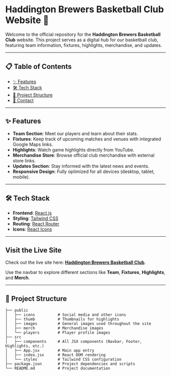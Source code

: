 # Haddington Brewers Basketball Club Website 🏀

Welcome to the official repository for the **Haddington Brewers Basketball Club** website. This project serves as a digital hub for our basketball club, featuring team information, fixtures, highlights, merchandise, and updates.

---

## 📋 Table of Contents

- [✨ Features](#-features)
- [🛠 Tech Stack](#-tech-stack)
- [📂 Project Structure](#-project-structure)
- [📧 Contact](#-contact)

---

## ✨ Features

- **Team Section**: Meet our players and learn about their stats.
- **Fixtures**: Keep track of upcoming matches and venues with integrated Google Maps links.
- **Highlights**: Watch game highlights directly from YouTube.
- **Merchandise Store**: Browse official club merchandise with external store links.
- **Updates Section**: Stay informed with the latest news and events.
- **Responsive Design**: Fully optimized for all devices (desktop, tablet, mobile).

---

## 🛠 Tech Stack

- **Frontend**: [React.js](https://reactjs.org/)
- **Styling**: [Tailwind CSS](https://tailwindcss.com/)
- **Routing**: [React Router](https://reactrouter.com/)
- **Icons**: [React Icons](https://react-icons.github.io/react-icons/)

---

## Visit the Live Site

Check out the live site here: [**Haddington Brewers Basketball Club**](https://musical-quokka-6e81f1.netlify.app/).

Use the navbar to explore different sections like **Team**, **Fixtures**, **Highlights**, and **Merch**.

---

## 📂 Project Structure

```plaintext
├── public
│   ├── icons          # Social media and other icons
│   ├── thumb          # Thumbnails for highlights
│   ├── images         # General images used throughout the site
│   ├── merch          # Merchandise images
│   └── players        # Player profile images
├── src
│   ├── components     # All JSX components (Navbar, Footer, Highlights, etc.)
│   ├── App.jsx        # Main app entry
│   ├── index.jsx      # React DOM rendering
│   └── styles         # Tailwind CSS configuration
├── package.json       # Project dependencies and scripts
└── README.md          # Project documentation
